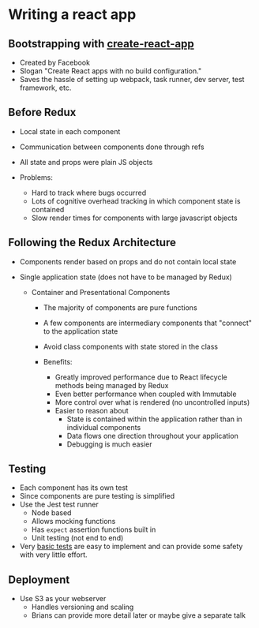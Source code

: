 # Writing a react app

## Bootstrapping with [create-react-app](https://github.com/facebookincubator/create-react-app)
- Created by Facebook
- Slogan "Create React apps with no build configuration."
- Saves the hassle of setting up webpack, task runner, dev server, test framework, etc.

## Before Redux
- Local state in each component
- Communication between components done through refs
- All state and props were plain JS objects

- Problems:
  - Hard to track where bugs occurred
  - Lots of cognitive overhead tracking in which component state is contained
  - Slow render times for components with large javascript objects

## Following the Redux Architecture
- Components render based on props and do not contain local state
- Single application state (does not have to be managed by Redux)

  - Container and Presentational Components
    - The majority of components are pure functions
    - A few components are intermediary components that "connect" to the application state
    - Avoid class components with state stored in the class

    - Benefits:
      - Greatly improved performance due to React lifecycle methods being managed by Redux
      - Even better performance when coupled with Immutable
      - More control over what is rendered (no uncontrolled inputs)
      - Easier to reason about
        - State is contained within the application rather than in individual components
        - Data flows one direction throughout your application
        - Debugging is much easier

## Testing
- Each component has its own test
- Since components are pure testing is simplified
- Use the Jest test runner
  - Node based
  - Allows mocking functions
  - Has `expect` assertion functions built in
  - Unit testing (not end to end)
- Very [basic tests](https://github.com/facebookincubator/create-react-app/blob/master/packages/react-scripts/template/README.md#testing-components) are easy to implement and can provide some safety with very little effort.

## Deployment
- Use S3 as your webserver
  - Handles versioning and scaling
  - Brians can provide more detail later or maybe give a separate talk
